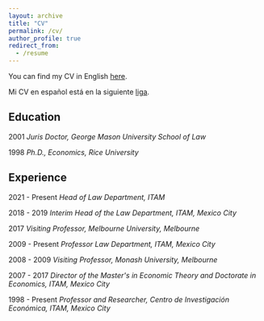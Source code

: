 ```yaml
---
layout: archive
title: "CV"
permalink: /cv/
author_profile: true
redirect_from:
  - /resume
---
```


You can find my CV in English [here](https://joycesadka.github.io/files/Joyce_Sadka_English_CV_2023.pdf).

Mi CV en español está en la siguiente [liga](https://joycesadka.github.io/files/Joyce_Sadka_Spanish_CV_2023.pdf).

**Education**
---
2001 _Juris Doctor, George Mason University School of Law_

1998 _Ph.D., Economics, Rice University_

**Experience**
---
2021 - Present _Head of Law Department, ITAM_

2018 - 2019 _Interim Head of the Law Department, ITAM, Mexico City_

2017 _Visiting Professor, Melbourne University, Melbourne_

2009 - Present _Professor Law Department, ITAM, Mexico City_

2008 - 2009 _Visiting Professor, Monash University, Melbourne_

2007 - 2017 _Director of the Master's in Economic Theory and Doctorate in Economics, ITAM, Mexico City_

1998 - Present _Professor and Researcher, Centro de Investigación Económica, ITAM, Mexico City_
